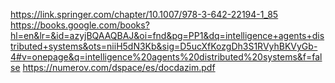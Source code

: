 https://link.springer.com/chapter/10.1007/978-3-642-22194-1_85
https://books.google.com/books?hl=en&lr=&id=azyjBQAAQBAJ&oi=fnd&pg=PP1&dq=intelligence+agents+distributed+systems&ots=niiH5dN3Kb&sig=D5ucXfKozgDh3S1RVyhBKVyGb-4#v=onepage&q=intelligence%20agents%20distributed%20systems&f=false
https://numerov.com/dspace/es/docdazim.pdf
